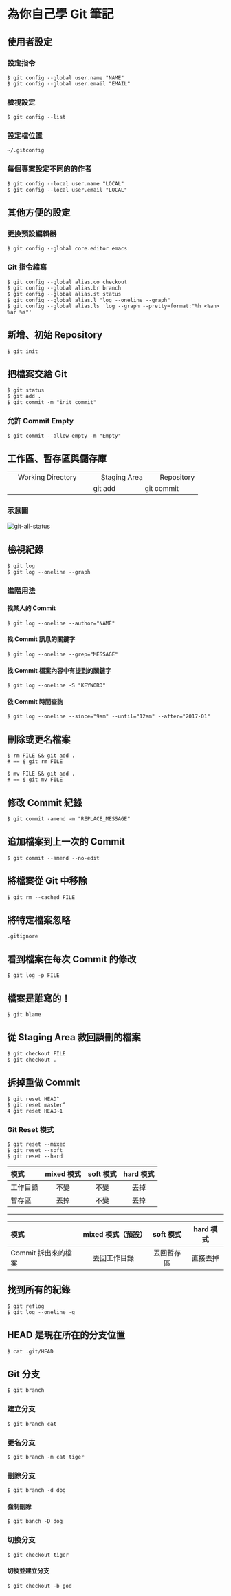 # 為你自己學 Git 筆記

## 使用者設定
### 設定指令
```
$ git config --global user.name "NAME"
$ git config --global user.email "EMAIL"
```
### 檢視設定
```
$ git config --list
```
### 設定檔位置
```
~/.gitconfig
```
### 每個專案設定不同的的作者
```
$ git config --local user.name "LOCAL"
$ git config --local user.email "LOCAL"
```

## 其他方便的設定
### 更換預設編輯器
```
$ git config --global core.editor emacs
```

### Git 指令縮寫
```
$ git config --global alias.co checkout
$ git config --global alias.br branch
$ git config --global alias.st status
$ git config --global alias.l "log --oneline --graph"
$ git config --global alias.ls 'log --graph --pretty=format:"%h <%an> %ar %s"'
```

## 新增、初始 Repository
```
$ git init
```
## 把檔案交給 Git
```
$ git status
$ git add .
$ git commit -m "init commit"
```

### 允許 Commit Empty
```
$ git commit --allow-empty -m "Empty"
```

## 工作區、暫存區與儲存庫
<table style="text-align: center;">
  <tr>
    <td colspan="2">Working Directory</td>
    <td colspan="2">Staging Area</td>
    <td colspan="2">Repository</td>
  </tr>
   <tr>
    <td></td>
    <td colspan="2">git add</td>
    <td colspan="2">git commit</td>
    <td></td>
  </tr>
</table>

### 示意圖
![git-all-status](images/git-all-status.png)

## 檢視紀錄
```
$ git log
$ git log --oneline --graph
```

### 進階用法
#### 找某人的 Commit
```
$ git log --oneline --author="NAME"
```
#### 找 Commit 訊息的關鍵字
```
$ git log --oneline --grep="MESSAGE"
```
#### 找 Commit 檔案內容中有提到的關鍵字
```
$ git log --oneline -S "KEYWORD"
```

#### 依 Commit 時間查詢
```
$ git log --oneline --since="9am" --until="12am" --after="2017-01"
```

## 刪除或更名檔案
```
$ rm FILE && git add . 
# == $ git rm FILE

$ mv FILE && git add . 
# == $ git mv FILE
```

## 修改 Commit 紀錄
```
$ git commit -amend -m "REPLACE_MESSAGE"
```

## 追加檔案到上一次的 Commit
```
$ git commit --amend --no-edit
```

## 將檔案從 Git 中移除
```
$ git rm --cached FILE
```

## 將特定檔案忽略
```
.gitignore
```

## 看到檔案在每次 Commit 的修改
```
$ git log -p FILE
```

## 檔案是誰寫的！
```
$ git blame
```

## 從 Staging Area 救回誤刪的檔案
```
$ git checkout FILE
$ git checkout .
```

## 拆掉重做 Commit 
```
$ git reset HEAD^
$ git reset master^
4 git reset HEAD~1
```

### Git Reset 模式
```
$ git reset --mixed
$ git reset --soft
$ git reset --hard
```
模式|mixed 模式|soft 模式|hard 模式
:-|:-:|:-:|:-:|
工作目錄|不變|不變|丟掉
暫存區|丟掉|不變|丟掉

---

模式|mixed 模式（預設）|soft 模式 |hard 模式
:-|:-:|:-:|:-:|
Commit 拆出來的檔案| 丟回工作目錄|丟回暫存區| 直接丟掉

## 找到所有的紀錄
```
$ git reflog
$ git log --oneline -g
```

## HEAD 是現在所在的分支位置
```
$ cat .git/HEAD
```

## Git 分支
```
$ git branch
```

### 建立分支
```
$ git branch cat
```

### 更名分支
```
$ git branch -m cat tiger
```

### 刪除分支
```
$ git branch -d dog
```

#### 強制刪除
```
$ git banch -D dog
```

### 切換分支
```
$ git checkout tiger
```

#### 切換並建立分支
```
$ git checkout -b god
```

